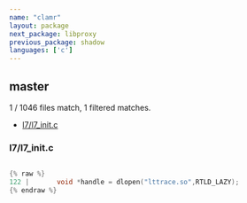 ```yaml
---
name: "clamr"
layout: package
next_package: libproxy
previous_package: shadow
languages: ['c']
---
```

## master
1 / 1046 files match, 1 filtered matches.

 - [l7/l7_init.c](#l7l7_initc)

### l7/l7_init.c

```c

{% raw %}
122 |       void *handle = dlopen("lttrace.so",RTLD_LAZY);
{% endraw %}

```